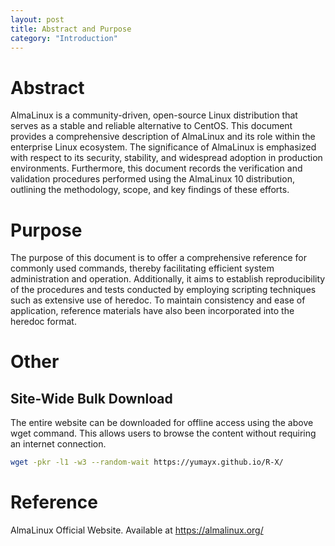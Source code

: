 ```yaml
---
layout: post
title: Abstract and Purpose
category: "Introduction"
---
```


# Abstract

AlmaLinux is a community-driven, open-source Linux distribution that serves as a stable and reliable alternative to CentOS. This document provides a comprehensive description of AlmaLinux and its role within the enterprise Linux ecosystem. The significance of AlmaLinux is emphasized with respect to its security, stability, and widespread adoption in production environments. Furthermore, this document records the verification and validation procedures performed using the AlmaLinux 10 distribution, outlining the methodology, scope, and key findings of these efforts.

# Purpose

The purpose of this document is to offer a comprehensive reference for commonly used commands, thereby facilitating efficient system administration and operation. Additionally, it aims to establish reproducibility of the procedures and tests conducted by employing scripting techniques such as extensive use of heredoc. To maintain consistency and ease of application, reference materials have also been incorporated into the heredoc format.

# Other

## Site-Wide Bulk Download

The entire website can be downloaded for offline access using the above wget command. This allows users to browse the content without requiring an internet connection.

```sh
wget -pkr -l1 -w3 --random-wait https://yumayx.github.io/R-X/
```

# Reference

AlmaLinux Official Website. Available at <https://almalinux.org/>